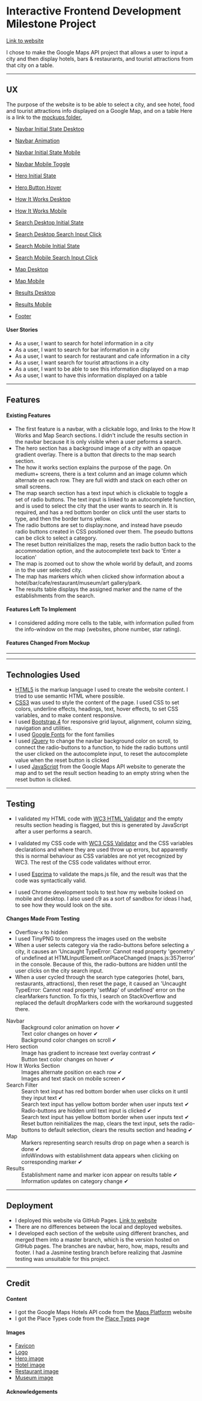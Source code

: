 # Interactive Frontend Development Milestone Project

[Link to website](https://andreasdk.github.io/maps-api/)


I chose to make the Google Maps API project that allows a user to input a city and then display hotels, bars & restaurants, and tourist attractions from that city on a table.

---

## UX

The purpose of the website is to be able to select a city, and see hotel, food and tourist attractions info displayed on a Google Map, and on a table
Here is a link to the [mockups folder.](https://github.com/andreasdk/maps-api/tree/master/assets/mockups)

* [Navbar Initial State Desktop](assets/mockups/Navbar_Initial_Desktop.png)
* [Navbar Animation](assets/mockups/Navbar_Animation.png)
* [Navbar Initial State Mobile](assets/mockups/Navbar_Initial_Mobile.png)
* [Navbar Mobile Toggle](assets/mockups/Navbar_Mobile_Toggle.png)

* [Hero Initial State](assets/mockups/Hero_Desktop_Initial.png)
* [Hero Button Hover](assets/mockups/Hero_Desktop_Button_Hover.png)


* [How It Works Desktop](assets/mockups/How_It_Works_Desktop.png)
* [How It Works Mobile](assets/mockups/How_It_Works_Mobile.png)


* [Search Desktop Initial State](assets/mockups/Filter.png)
* [Search Desktop Search Input Click](assets/mockups/Filter_SearchInput_Click.png)
* [Search Mobile Initial State](assets/mockups/Filter_Mobile_Initial.png)
* [Search Mobile Search Input Click](assets/mockups/Filter_Mobile_Click.png)

* [Map Desktop](assets/mockups/Map_Deskop.png)
* [Map Mobile](assets/mockups/Map_Mobile.png)

* [Results Desktop](assets/mockups/Results.png)
* [Results Mobile](assets/mockups/Results_Mobile.png)

* [Footer](assets/mockups/Footer.png)


#### User Stories
* As a user, I want to search for hotel information in a city
* As a user, I want to search for bar information in a city
* As a user, I want to search for restaurant and cafe information in a city
* As a user, I want search for tourist attractions in a city
* As a user, I want to be able to see this information displayed on a map
* As a user, I want to have this information displayed on a table
---

## Features

#### Existing Features
* The first feature is a navbar, with a clickable logo, and links to the How It Works and Map Search sections. I didn't include the results section in the navbar because it is only visible when a user peforms a search.
* The hero section has a background image of a city with an opaque gradient overlay. There is a button that directs to the map search section.
* The how it works section explains the purpose of the page. On medium+ screens, there is a text column and an image column which alternate on each row. They are full width and stack on each other on small screens.
* The map search section has a text input which is clickable to toggle a set of radio buttons. The text input is linked to an autocomplete function, and is used to select the city that the user wants to search in. It is required, and has a red bottom border on click until the user starts to type, and then the border turns yellow.
* The radio buttons are set to display:none, and instead have pseudo radio buttons created in CSS positioned over them. The pseudo buttons can be click to select a category.
* The reset button reinitializes the map, resets the radio button back to the accommodation option, and the autocomplete text back to 'Enter a location'
* The map is zoomed out to show the whole world by default, and zooms in to the user selected city.
* The map has markers which when clicked show information about a hotel/bar/cafe/restaurant/museum/art gallery/park.
* The results table displays the assigned marker and the name of the establishments from the search.

#### Features Left To Implement
* I considered adding more cells to the table, with information pulled from the info-window on the map (websites, phone number, star rating). 

#### Features Changed From Mockup
* ***

---

## Technologies Used

* [HTML5](https://developer.mozilla.org/en-US/docs/Web/Guide/HTML/HTML5) is the markup language I used to create the website content.
I tried to use semantic HTML where possible.
* [CSS3](https://developer.mozilla.org/en-US/docs/Web/CSS/CSS3) was used to style the content of the page. I used CSS to set colors, underline effects, headings, text, hover effects, to set CSS variables, and to make content responsive.
* I used [Bootstrap 4](https://getbootstrap.com/) for responsive grid layout, alignment, column sizing, navigation and utilities.
* I used [Google Fonts](https://fonts.google.com/) for the font families
* I used [jQuery](https://developer.mozilla.org/en-US/docs/Glossary/jQuery) to change the navbar background color on scroll, to connect the radio-buttons to a function, to hide the radio buttons until the user clicked on the autocomplete input, to reset the autocomplete value when the reset button is clicked
* I used [JavaScript](https://developer.mozilla.org/en-US/docs/Web/JavaScript) from the Google Maps API website to generate the map and to set the result section heading to an empty string when the reset button is clicked.
---

## Testing
* I validated my HTML code with [WC3 HTML Validator](https://validator.w3.org) and the empty results section heading is flagged, but this is generated by JavaScript after a user performs a search.
* I validated my CSS code with [WC3 CSS Validator](https://jigsaw.w3.org/css-validator/) and the CSS variables declarations and where they are used throw up errors, but apparently this is normal behaviour as CSS variables are not yet recognized by WC3. The rest of the CSS code validates without error.
* I used [Esprima](http://esprima.org/demo/validate.html) to validate the maps.js file, and the result was that the code was syntactically valid.

* I used Chrome development tools to test how my website looked on mobile and desktop. I also used c9 as a sort of sandbox for ideas I had, to see how they would look on the site.

#### Changes Made From Testing
* Overflow-x to hidden
* I used TinyPNG to compress the images used on the website
* When a user selects category via the radio-buttons before selecting a city, it causes an 'Uncaught TypeError: Cannot read property 'geometry' of undefined at HTMLInputElement.onPlaceChanged (maps.js:357)error' in the console. Because of this, the radio-buttons are hidden until the user clicks on the city search input.
* When a user cycled through the search type categories (hotel, bars, restaurants, attractions), then reset the page, it caused an 'Uncaught TypeError: Cannot read property 'setMap' of undefined' error on the clearMarkers function. To fix this, I search on StackOverflow and replaced the default dropMarkers code with the workaround suggested there.

<dl>
  <dt>Navbar</dt>
  <dd>Background color animation on hover &#10004;</dd>
  <dd>Text color changes on hover &#10004;</dd>
  <dd>Background color changes on scroll &#10004;</dd>

  <dt>Hero section</dt>
  <dd>Image has gradient to increase text overlay contrast &#10004;</dd>
  <dd>Button text color changes on hover &#10004;</dd>

  <dt>How It Works Section</dt>
  <dd>Images alternate position on each row &#10004;</dd>
  <dd>Images and text stack on mobile screen &#10004;</dd>

  <dt>Search Filter</dt>
  <dd>Search text input has red bottom border when user clicks on it until they input text &#10004;</dd>
  <dd>Search text input has yellow bottom border when user inputs text &#10004;</dd>
  <dd>Radio-buttons are hidden until text input is clicked &#10004;</dd>
  <dd>Search text input has yellow bottom border when user inputs text &#10004;</dd>
  <dd>Reset button reinitializes the map, clears the text input, sets the radio-buttons to default selection, clears the results section and heading &#10004;</dd>
 
  <dt>Map</dt>
  <dd>Markers representing search results drop on page when a search is done &#10004;</dd>
  <dd>infoWindows with establishment data appears when clicking on corresponding marker &#10004;</dd>

  <dt>Results</dt>
  <dd>Establishment name and marker icon appear on results table &#10004;</dd>
  <dd>Information updates on category change &#10004;</dd>
</dl>


---

## Deployment
* I deployed this website via GitHub Pages. [Link to website](https://andreasdk.github.io/api-map)
* There are no differences between the local and deployed websites.
* I developed each section of the website using different branches, and merged them into a master branch, which is the version hosted on GitHub pages. The branches are navbar, hero, how, maps, results and footer. I had a Jasmine testing branch before realizing that Jasmine testing was unsuitable for this project.

---

## Credit

#### Content
* I got the Google Maps Hotels API code from the [Maps Platform](https://developers.google.com/maps/documentation/javascript/examples/places-autocomplete-hotelsearch) website
* I got the Place Types code from the [Place Types](https://developers.google.com/places/supported_types) page

#### Images
* [Favicon](https://www.favicon.cc/?action=icon&file_id=460437)
* [Logo](https://www.opry.com/nextstage/2019/riley-green)
* [Hero image](https://www.orokotravel.ie/wp-content/uploads/Bangkok-Thailand.jpg)
* [Hotel image](https://unsplash.com/photos/uocSnWMhnAs)
* [Restaurant image](https://unsplash.com/photos/qE1jxYXiwOA)
* [Museum image](https://unsplash.com/photos/oLhTLD-RBsc)

#### Acknowledgements




